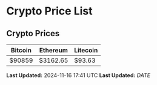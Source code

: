 # Crypto Price List

## Crypto Prices
| Bitcoin | Ethereum | Litecoin |
| ------- | -------- | -------- |
| $90859 | $3162.65 | $93.63 |
**Last Updated:** 2024-11-16 17:41 UTC
**Last Updated:** $DATE$
